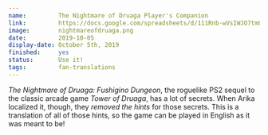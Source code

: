 ```yaml
---
name:         The Nightmare of Druaga Player's Companion
link:         https://docs.google.com/spreadsheets/d/111Rnb-wVsIWJO7tmQYYoyl-Zl6s6sNkmmqkcAbVqNHY/edit
image:        nightmareofdruaga.png
date:         2019-10-05
display-date: October 5th, 2019
finished:     yes
status:       Use it!
tags:         fan-translations
---
```

*The Nightmare of Druaga: Fushigino Dungeon*, the roguelike PS2 sequel to the classic arcade game *Tower of Druaga*, has a lot of secrets. When Arika localized it, though, they *removed the hints* for those secrets. This is a translation of all of those hints, so the game can be played in English as it was meant to be!
